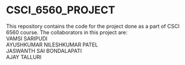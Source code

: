 # CSCI_6560_PROJECT

This repository contains the code for the project done as a part of CSCI 6560 course. The collaborators in this project are: <br>
VAMSI SARIPUDI <br>
AYUSHKUMAR NILESHKUMAR PATEL <br>
JASWANTH SAI BONDALAPATI <br>
AJAY TALLURI
